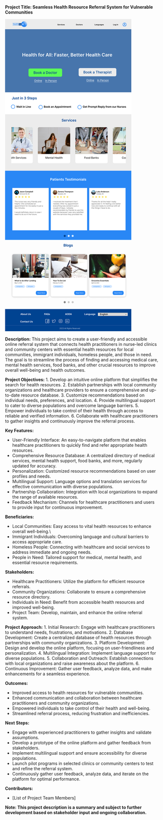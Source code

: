 **Project Title: Seamless Health Resource Referral System for Vulnerable Communities**

![Homepage](https://github.com/Mayesamomo/Health4allHome-page/raw/main/images/Homepage.png)

**Description:**
This project aims to create a user-friendly and accessible online referral system that connects health practitioners in nurse-led clinics and community centers with essential health resources for local communities, immigrant individuals, homeless people, and those in need. The goal is to streamline the process of finding and accessing medical care, mental health services, food banks, and other crucial resources to improve overall well-being and health outcomes.

**Project Objectives:**
1\. Develop an intuitive online platform that simplifies the search for health resources.
2\. Establish partnerships with local community organizations and healthcare providers to ensure a comprehensive and up-to-date resource database.
3\. Customize recommendations based on individual needs, preferences, and location.
4\. Provide multilingual support to cater to diverse populations and overcome language barriers.
5\. Empower individuals to take control of their health through access to reliable and verified information.
6\. Collaborate with healthcare practitioners to gather insights and continuously improve the referral process.

**Key Features:**
- User-Friendly Interface: An easy-to-navigate platform that enables healthcare practitioners to quickly find and refer appropriate health resources.
- Comprehensive Resource Database: A centralized directory of medical services, mental health support, food banks, and more, regularly updated for accuracy.
- Personalization: Customized resource recommendations based on user profiles and needs.
- Multilingual Support: Language options and translation services for effective communication with diverse populations.
- Partnership Collaboration: Integration with local organizations to expand the range of available resources.
- Feedback Mechanism: Channels for healthcare practitioners and users to provide input for continuous improvement.

**Beneficiaries:**
- Local Communities: Easy access to vital health resources to enhance overall well-being.\
- Immigrant Individuals: Overcoming language and cultural barriers to access appropriate care.
- Homeless People: Connecting with healthcare and social services to address immediate and ongoing needs.
- People in Need: Tailored support for medical, mental health, and essential resource requirements.

**Stakeholders:**
- Healthcare Practitioners: Utilize the platform for efficient resource referrals.
- Community Organizations: Collaborate to ensure a comprehensive resource directory.
- Individuals in Need: Benefit from accessible health resources and improved well-being.
- Project Team: Develop, maintain, and enhance the online referral system.

**Project Approach:**
1\. Initial Research: Engage with healthcare practitioners to understand needs, frustrations, and motivations.
2\. Database Development: Create a centralized database of health resources through partnerships with community organizations.
3\. Platform Development: Design and develop the online platform, focusing on user-friendliness and personalization.
4\. Multilingual Integration: Implement language support for diverse populations.
5\. Collaboration and Outreach: Establish connections with local organizations and raise awareness about the platform.
6\. Continuous Improvement: Gather user feedback, analyze data, and make enhancements for a seamless experience.

**Outcomes:**
- Improved access to health resources for vulnerable communities.
- Enhanced communication and collaboration between healthcare practitioners and community organizations.
- Empowered individuals to take control of their health and well-being.
- Streamlined referral process, reducing frustration and inefficiencies.

**Next Steps:**
- Engage with experienced practitioners to gather insights and validate assumptions.
- Develop a prototype of the online platform and gather feedback from stakeholders.
- Implement multilingual support and ensure accessibility for diverse populations.
- Launch pilot programs in selected clinics or community centers to test and refine the referral system.
- Continuously gather user feedback, analyze data, and iterate on the platform for optimal performance.

**Contributors:**
- [List of Project Team Members]

**Note: This project description is a summary and subject to further development based on stakeholder input and ongoing collaboration.**